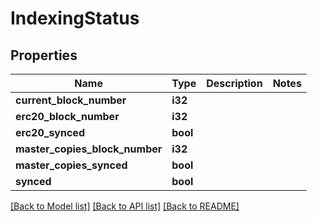 # IndexingStatus

## Properties

Name | Type | Description | Notes
------------ | ------------- | ------------- | -------------
**current_block_number** | **i32** |  | 
**erc20_block_number** | **i32** |  | 
**erc20_synced** | **bool** |  | 
**master_copies_block_number** | **i32** |  | 
**master_copies_synced** | **bool** |  | 
**synced** | **bool** |  | 

[[Back to Model list]](../README.md#documentation-for-models) [[Back to API list]](../README.md#documentation-for-api-endpoints) [[Back to README]](../README.md)



